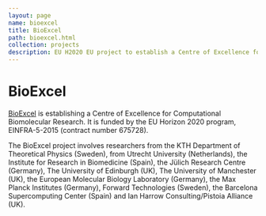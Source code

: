 ```yaml
---
layout: page
name: bioexcel
title: BioExcel
path: bioexcel.html
collection: projects
description: EU H2020 EU project to establish a Centre of Excellence for Computational Biomolecular Research.
---
```


# BioExcel

[BioExcel](http://www.bioexcel.eu) is establishing a Centre of Excellence for Computational
Biomolecular Research. It is funded by the EU Horizon 2020 program,
EINFRA-5-2015 (contract number 675728).

The BioExcel project involves researchers from the KTH Department of
Theoretical Physics (Sweden), from Utrecht University (Netherlands),
the Institute for Research in Biomedicine (Spain), the Jülich Research
Centre (Germany), The University of Edinburgh (UK), The University of
Manchester (UK), the European Molecular Biology Laboratory (Germany),
the Max Planck Institutes (Germany), Forward Technologies (Sweden),
the Barcelona Supercomputing Center (Spain) and Ian Harrow
Consulting/Pistoia Alliance (UK).